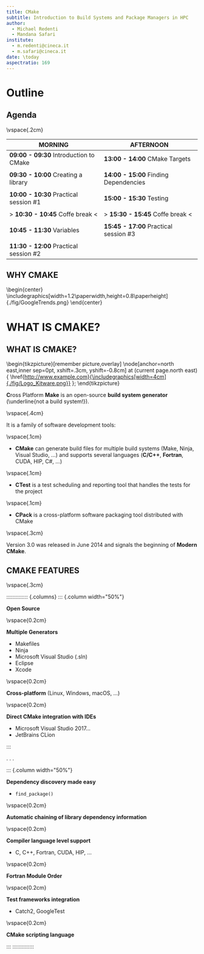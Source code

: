 ```yaml
---
title: CMake
subtitle: Introduction to Build Systems and Package Managers in HPC
author: 
  - Michael Redenti 
  - Mandana Safari
institute: 
  - m.redenti@cineca.it 
  - m.safari@cineca.it 
date: \today
aspectratio: 169
---
```


# Outline 

## Agenda 

\vspace{.2cm}

| MORNING                                 | AFTERNOON                              |
| --------------------------------------- | -------------------------------------- |
| **09:00 - 09:30** Introduction to CMake | **13:00 - 14:00** CMake Targets        |
|                                         |                                        |
| **09:30 - 10:00** Creating a library    | **14:00 - 15:00** Finding Dependencies |
|                                         |                                        |
| **10:00 - 10:30** Practical session #1  | **15:00 - 15:30** Testing              |
|                                         |                                        |
| > **10:30 - 10:45** Coffe break <       | > **15:30 - 15:45** Coffe break <      |
|                                         |                                        |
| **10:45 - 11:30** Variables             | **15:45 - 17:00** Practical session #3 |
|                                         |                                        |
| **11:30 - 12:00** Practical session #2  |                                        |



<!-- 




\centering 

**OBJECTIVE** Spend time on software development, not on software building!

## CHALLENGES WITH TRADITIONAL BUILD SYSTEMS FOR LARGE SCALE PROJECTS


GNU Make
  : Complications with large projects 
  
    you can not just use Bash. In fact you can write make target recipes in any scripting language you want.

    Development and maintenance of Makefiles can become very complicated as the project grows (error prone to deal with thousands of files and dependencies) 

    Structuring Makefiles for a huge project is possible but very time consuming

    Often see developing and maintaining multiple Makefiles targeting a specific platform or even compiler toolchain
 
  : Platform dependence 
 
    Make does not know which compiler (options) we want and which environment we are on.

    OS specific commands (ls, grep, dir, ..., slash, backslash) will not port.
    
    Surely one can hack their ways to achieve portabilty but GNU Make alternatives: NMake (Visual Studio) where shell commands are obviously targeted at Windows
  : Manual Dependency Management
   
    Developers must manually handle dependencies, which can lead to errors and maintenance challenges. 
    If the project grows, maintaining these dependencies manually becomes error-prone and cumbersome.

    In CMake, dependency management is handled automatically.
 
  All of the above approached poorly integrate with IDEs and 
  cross-platform or IDE integrations would require manual updates across different build tools and IDEs respective configuration files

  CMake is particularly favored for its cross-platform capabilities and ease of managing complex projects. GNU Make remains a staple in Unix-like environments for its simplicity and power. 


. . . 

\hspace{0.5cm}

 
    I am not sure this is true : Limited to Unix platforms : Generates only Makefiles


Autotools  a.k.a. Autohell 

  : Complex manual scripts (Bourne shell, m4) 
 Long, difficult to understand scripts 

  : Poor IDE integration

  : Maintenance Overhead
  
 
    Keeping the Autotools scripts up to date and working correctly can require significant maintenance effort.

    Manual ordering of Fortran module files 

  

    You need to make sure that the module files are created before they are referenced 
 

-->

## WHY CMAKE

\begin{center}
    \includegraphics[width=1.2\paperwidth,height=0.8\paperheight]{./fig/GoogleTrends.png}
\end{center}


# WHAT IS CMAKE?

## WHAT IS CMAKE?

\begin{tikzpicture}[remember picture,overlay]
\node[anchor=north east,inner sep=0pt, xshift=.3cm, yshift=-0.8cm] at (current page.north east) {
  \href{http://www.example.com}{\includegraphics[width=4cm]{./fig/Logo_Kitware.png}}
};
\end{tikzpicture}

<!-- 
 ... that provides a family of software development tools

 - Build System Generator => it generates files, it does not build
 
- Dependency discovery is awesome (find_package())
- Can not overcome the limitations of the underlying IDEs
-->

**C**ross Platform **Make** is an open-source **build system generator** (\underline{not a build system!}).

<!-- 
   CTest is an executable that comes with CMake; it handles running the tests for the project. While CTest works well with CMake, you do not have to use CMake in order to use CTest. The main input file for CTest is called CTestTestfile.cmake. This file will be created in each directory that was processed by CMake (typically every directory with a CMakeLists file).
-->

\vspace{.4cm}

It is a family of software development tools:

\vspace{.1cm}

- **CMake** can generate build files for multiple build systems (Make, Ninja, Visual Studio, ...) and supports several languages (**C/C++**, **Fortran**, CUDA, HIP, C#, ...)

\vspace{.1cm}

- **CTest** is a test scheduling and reporting tool that handles the tests for the project

\vspace{.1cm}

- **CPack** is a cross-platform software packaging tool distributed with CMake <!-- Users of your software may not always want to, or be able to, build the software in order to install it. The software may be closed source, or it may take a long time to compile, or in the case of an end user application, the users may not have the skill or the tools to build the application. For these cases, what is needed is a way to build the software on one machine, and then move the install tree to a different machine.  CPack can create two basic types of packages, source and binary. With source packages, CPack makes a copy of the source tree and creates a zip or tar file. -->

\vspace{.3cm}

Version 3.0 was released in June 2014 and signals the beginning of **Modern CMake**.


<!-- 
  Let developers use the IDE and tools they are most familiar with, they are not going to be as productive if you force them to use the command line

  Nonostante the rich C++ ecosystem that is out there with various vendors creating IDEs, compilers, architecture but you can still express your build in one tool
-->


<!-- 
  CMake generates native makefiles and workspaces that can be used in the compiler environment of your choice

  Enable building (CMake), testing (CTest, CDash) and packaging (CPack) of software
-->

<!-- 
## CMAKE'S POSITION AMONG BUILD SYSTEMS

standalone
  : Make, NMake, SCons, Ninja

integrated
  : Visual Studio, Xcode, Eclipse

generators
  : Autotools (a.k.a. Autohell), **CMake**, Meson, Bazel
-->



## CMAKE FEATURES 

<!-- 

## WHY SHOULD YOU USE CMAKE 

- You want to avoid hard-coding paths

- You need to build a package on more than one computer
- You want to use CI (continuous integration)
- You need to support different OSs (maybe even just flavors of Unix)
- You want to support multiple compilers
- You want to use an IDE, but maybe not all of the time
- You want to describe how your program is structured logically, not flags and commands
- You want to use a library
- You want to use tools, like Clang-Tidy, to help you code
- You want to use a debugger

-->

\vspace{.3cm}

:::::::::::::: {.columns}
::: {.column width="50%"}

**Open Source**

\vspace{0.2cm}

**Multiple Generators**

- Makefiles 
- Ninja
- Microsoft Visual Studio (.sln)
- Eclipse
- Xcode

\vspace{0.2cm}

**Cross-platform** (Linux, Windows, macOS, ...)

\vspace{0.2cm}

**Direct CMake integration with IDEs** 

  - Microsoft Visual Studio 2017...
  - JetBrains CLion


:::

. . . 

::: {.column width="50%"}

<!--

  High-Level Abstractions: CMake provides commands and functions that abstract complex build tasks. For example, add_executable is a high-level command that simplifies the process of defining an executable target.

  Ease of Use: Writing CMake scripts is generally straightforward, focusing on specifying what to build and how, without delving into the details of the build system being generated.

  Importance of Order in CMakeLists.txt
  In scripting languages, the order of commands can be crucial because the interpreter executes them sequentially. This is also true for CMake:

  Sequential Execution: Commands in CMakeLists.txt are executed in the order they appear. This means that each command can depend on the results of the commands that preceded it.
  Dependencies and Definitions: If a command relies on a variable or target defined by a previous command, changing the order could result in errors or unexpected behavior.
  Scope and Visibility: The scope of variables and targets can be influenced by their position in the script. For example, a variable defined within a function or block may not be accessible outside of it.


  perhaps add support with google test and dynamic analysis - general support for test frameworks, static and dynamic analysis of your code
-->


**Dependency discovery made easy**

- `find_package()`

\vspace{0.2cm}

**Automatic chaining of library dependency information**

\vspace{0.2cm}


**Compiler language level support**

- C, C++, Fortran, CUDA, HIP, ...

\vspace{0.2cm}

**Fortran Module Order**  

\vspace{0.2cm}

**Test frameworks integration**

- Catch2, GoogleTest

\vspace{0.2cm}

**CMake scripting language**

:::
::::::::::::::
  

<!-- 

  CMake as a Scripting Language
  CMake is a tool designed to manage the build process of software projects. It uses a scripting language to define the build process in CMakeLists.txt files. Here’s how it fits the characteristics of a scripting language:

  Interpreted Execution: CMake processes the CMakeLists.txt files line by line to generate build instructions (e.g., Makefiles or Visual Studio project files).
  
  Automatic ordering of Fortran files based on `use` statements in the code for a library

  CMake is an open-source project that serves as a tool for building, testing, packaging, and distributing cross-platform software
    CMake is a scripting language written in C++
    CMake is a de facto industry standard for building C++ projects
    CMake is divided into 3 command-line tools:
    cmake: for generating compiler-independent build instruction
    ctest: for detecting and running tests
    cpack: for packing the software project into convenient installers

    Compiler indipendent configuration files (need example)

Uses CMake language

- Automatic dependency generation 
- 
- **Single description file** generate builds for many build systems and platforms from one description file 
  
- **Integration** easy to build end-to-end build systems using CTest and CPack
- It's platform- and - compiler-agnostic, allowing reuse of CMake scripts across different platforms.
- facilitate generation of files for different build systems across various platforms and IDEs
- automatically track and propagate internal dependencies
- Graphviz output for visualizing dependency trees
- Full cross platform install() system
- Compute link depend information, and chaining of dependent libraries

Discussion on how CMake fits into the software development process, its role in streamlining development, testing, deployment, and complex use cases like large-scale projects and cross-platform development.

-->



